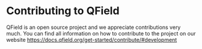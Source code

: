 # Contributing to QField
QField is an open source project and we appreciate contributions very much. You can find all information on how to contribute to the project on our website https://docs.qfield.org/get-started/contribute/#development
